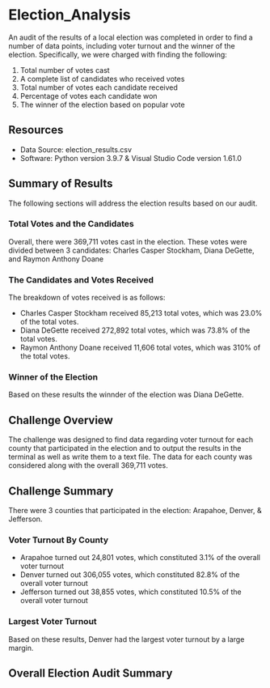# Election_Analysis
An audit of the results of a local election was completed in order to find a number of data points, including voter turnout and the winner of the election.  Specifically, we were charged with finding the following:

1. Total number of votes cast
2. A complete list of candidates who received votes
3. Total number of votes each candidate received
4. Percentage of votes each candidate won
5. The winner of the election based on popular vote

## Resources
- Data Source: election_results.csv
- Software:  Python version 3.9.7 & Visual Studio Code version 1.61.0

## Summary of Results
The following sections will address the election results based on our audit.

### Total Votes and the Candidates

Overall, there were 369,711 votes cast in the election.  These votes were divided between 3 candidates:  Charles Casper Stockham, Diana DeGette, and Raymon Anthony Doane

### The Candidates and Votes Received
The breakdown of votes received is as follows:

   - Charles Casper Stockham received 85,213 total votes, which was 23.0% of the total votes.
   - Diana DeGette received 272,892 total votes, which was 73.8% of the total votes.
   - Raymon Anthony Doane received 11,606 total votes, which was 310% of the total votes.

### Winner of the Election
Based on these results the winnder of the election was Diana DeGette.

## Challenge Overview
The challenge was designed to find data regarding voter turnout for each county that participated in the election and to output the results in the terminal as well as write them to a text file. The data for each county was considered along with the overall 369,711 votes.


## Challenge Summary
There were 3 counties that participated in the election:  Arapahoe, Denver, & Jefferson. 

### Voter Turnout By County
   - Arapahoe turned out 24,801 votes, which constituted 3.1% of the overall voter turnout
   - Denver turned out 306,055 votes, which constituted 82.8% of the overall voter turnout
   - Jefferson turned out 38,855 votes, which constituted 10.5% of the overall voter turnout

### Largest Voter Turnout
Based on these results, Denver had the largest voter turnout by a large margin.

## Overall Election Audit Summary
